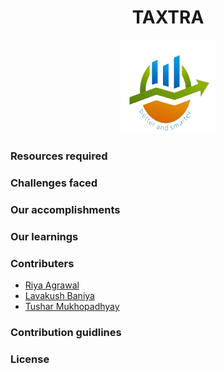 
<h1 align="center">TAXTRA</h1>
<p align="center"><img src="img/logo.png" alt="Logo" width="150px" height="150px" hspace="10"/><br>
<!-- <p align="center">    
    <img src=https://img.shields.io/github/license/covidoff/covidoff>  
    <a href="http://makeapullrequest.com" target="_blank"><img src="https://img.shields.io/badge/PRs-welcome-brightgreen.svg?style=flat" alt="PRs Welcome"></a>
    <img alt="GitHub Forks" src="https://img.shields.io/github/forks/covidoff/covidoff">
    <img alt="GitHub pull requests" src="https://img.shields.io/github/issues-pr/covidoff/covidoff">
    <img alt="GitHub issues" src="https://img.shields.io/github/issues/covidoff/covidoff">
</p> -->
<!-- <br>

## Website: 
<br>

### Problem identified
> 

### Solution provided
> 

### Built
### Tech Stacks Used
  <!-- - **FrontEnd:** HTML, CSS, JS, Bootstrap, SCSS, Streamlit, JQuery
  - **Backend:** Streamlit, Python, Heroku-CLI, Ajax
  - **Database:** JSON, Gspread-dataframe, Openpyxl, Gspread
  - **Tools:** Git, GitHub, VSCode
  - **API:** Google Drive API, Google Sheet API, Twitter API
  - **Skills:** Software Development, Web Scraping, Python Web Scripting, FrontEnd, Responsive Design Building -->

### Resources required 
<!-- > Medical Data, User resources
> Domain, Server, Streamlit Web Server Host Setup -->

### Challenges faced
>

### Our accomplishments
>
 ### Our learnings
 >

### Contributers
- [Riya Agrawal](https://github.com/Riya500-git)
- [Lavakush Baniya](https://github.com/lavakush07)
- [Tushar Mukhopadhyay](https://github.com/snowstorm003)

### Contribution guidlines
<!-- Just go through the **[contribution guidelines](https://github.com/covidoff/covidoff/blob/main/CONTRIBUTING.md)** to get started with your contributions. -->

### License

